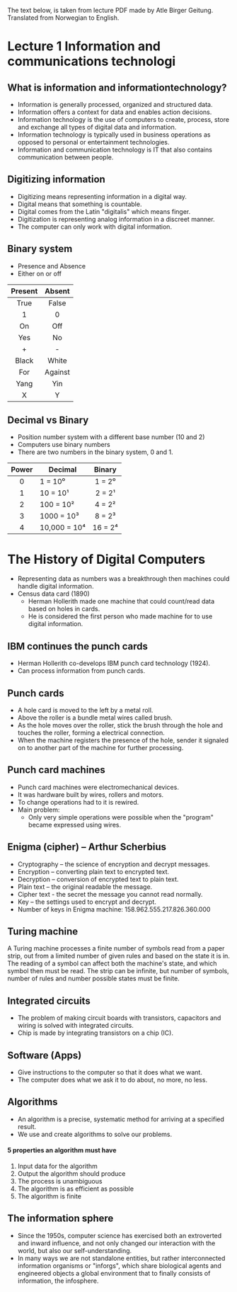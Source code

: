 The text below, is taken from lecture PDF made by Atle Birger Geitung. Translated from Norwegian to English.
# Lecture 1 Information and communications technologi
## What is information and informationtechnology?
* Information is generally processed, organized and structured data.
* Information offers a context for data and enables action decisions.
* Information technology is the use of computers to create, process, store and exchange all types of digital data and information.
* Information technology is typically used in business operations as opposed to personal or entertainment technologies.
* Information and communication technology is IT that also contains communication between people.

## Digitizing information
* Digitizing means representing information in a digital way.
* Digital means that something is countable.
* Digital comes from the Latin "digitalis" which means finger.
* Digitization is representing analog information in a discreet manner.
* The computer can only work with digital information.

## Binary system
* Presence and Absence
* Either on or off

| Present  | Absent    |
|:--------:|:---------:|
| True     | False     |
| 1        | 0         |
| On       | Off       |
| Yes      | No        |
| +        | -         |
| Black    | White     |
| For      | Against   |
| Yang     | Yin       |
| X        | Y         |

## Decimal vs Binary
* Position number system with a different base number (10 and 2)
* Computers use binary numbers
* There are two numbers in the binary system, 0 and 1.

|  Power |    Decimal   |  Binary |
|:------:|--------------|:-------:|
|   0    | 1 = 10⁰      | 1 = 2⁰  |
|   1    | 10 = 10¹     | 2 = 2¹  |
|   2    | 100 = 10²    | 4 = 2²  |
|   3    | 1000 = 10³   | 8 = 2³  |
|   4    | 10,000 = 10⁴ | 16 = 2⁴ |


# The History of Digital Computers
* Representing data as numbers was a breakthrough then machines could handle digital information.
* Census data card (1890)
    * Herman Hollerith made one machine that could count/read data based on holes in cards.
    * He is considered the first person who made machine for to use digital information.

## IBM continues the punch cards
 * Herman Hollerith co-develops IBM punch card technology (1924).
 * Can process information from punch cards.

## Punch cards
* A hole card is moved to the left by a metal roll.
* Above the roller is a bundle metal wires called brush.
* As the hole moves over the roller, stick the brush through the hole and touches the roller, forming a electrical connection.
* When the machine registers the presence of the hole, sender it signaled on to another part of the machine for further processing.

## Punch card machines
* Punch card machines were electromechanical devices.
* It was hardware built by wires, rollers and motors.
* To change operations had to it is rewired.
* Main problem:
    * Only very simple operations were possible when the "program" became expressed using wires.

## Enigma (cipher) – Arthur Scherbius
* Cryptography – the science of encryption and decrypt messages.
* Encryption – converting plain text to encrypted text.
* Decryption – conversion of encrypted text to plain text.
* Plain text – the original readable the message.
* Cipher text - the secret the message you cannot read normally.
* Key – the settings used to encrypt and decrypt.
* Number of keys in Enigma machine: 158.962.555.217.826.360.000

## Turing machine
A Turing machine processes a finite number of symbols read from a paper strip, out from a limited number of given rules and based on
the state it is in. The reading of a symbol can affect both the machine's state, and which symbol then must be read. The strip can be infinite, but number of symbols, number of rules and number possible states must be finite.

## Integrated circuits
* The problem of making circuit boards with transistors, capacitors and wiring is solved with integrated circuits.
* Chip is made by integrating transistors on a chip (IC).

## Software (Apps)
* Give instructions to the computer so that it does what we want.
* The computer does what we ask it to do about, no more, no less.

## Algorithms
* An algorithm is a precise, systematic method for arriving at a specified result.
* We use and create algorithms to solve our problems.

#### 5 properties an algorithm must have
1. Input data for the algorithm
2. Output the algorithm should produce
3. The process is unambiguous
4. The algorithm is as efficient as possible
5. The algorithm is finite

## The information sphere
* Since the 1950s, computer science has exercised both an extroverted and inward influence, and not only changed our interaction with the world, but also our self-understanding.
* In many ways we are not standalone entities, but rather interconnected information organisms or "inforgs", which share biological agents and engineered objects a global environment that to finally consists of information, the infosphere.